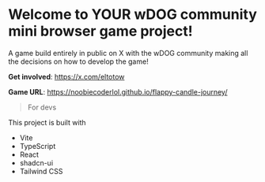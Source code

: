 # Welcome to YOUR wDOG community mini browser game project!
A game build entirely in public on X with the wDOG community making all the decisions on how to develop the game!

**Get involved**: https://x.com/eltotow 

**Game URL**: https://noobiecoderlol.github.io/flappy-candle-journey/

>For devs

This project is built with
- Vite
- TypeScript
- React
- shadcn-ui
- Tailwind CSS


